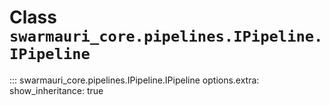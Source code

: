 # Class `swarmauri_core.pipelines.IPipeline.IPipeline`

::: swarmauri_core.pipelines.IPipeline.IPipeline
    options.extra:
      show_inheritance: true

